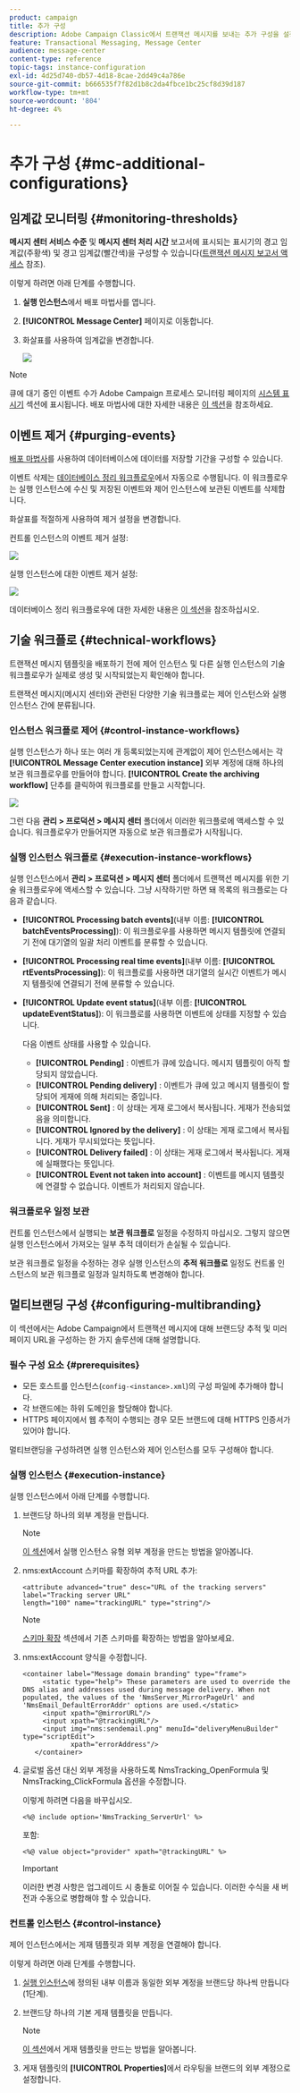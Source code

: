 ```yaml
---
product: campaign
title: 추가 구성
description: Adobe Campaign Classic에서 트랜잭션 메시지를 보내는 추가 구성을 설정하는 방법에 대해 알아봅니다
feature: Transactional Messaging, Message Center
audience: message-center
content-type: reference
topic-tags: instance-configuration
exl-id: 4d25d740-db57-4d18-8cae-2dd49c4a786e
source-git-commit: b666535f7f82d1b8c2da4fbce1bc25cf8d39d187
workflow-type: tm+mt
source-wordcount: '804'
ht-degree: 4%

---
```


# 추가 구성 {#mc-additional-configurations}



## 임계값 모니터링 {#monitoring-thresholds}

**메시지 센터 서비스 수준** 및 **메시지 센터 처리 시간** 보고서에 표시되는 표시기의 경고 임계값(주황색) 및 경고 임계값(빨간색)을 구성할 수 있습니다([트랜잭션 메시지 보고서 액세스](../../message-center/using/about-transactional-messaging-reports.md) 참조).

이렇게 하려면 아래 단계를 수행합니다.

1. **실행 인스턴스**&#x200B;에서 배포 마법사를 엽니다.

1. **[!UICONTROL Message Center]** 페이지로 이동합니다.

1. 화살표를 사용하여 임계값을 변경합니다.

   ![](assets/messagecenter_monitor_events_001.png)

>[!NOTE]
>
>큐에 대기 중인 이벤트 수가 Adobe Campaign 프로세스 모니터링 페이지의 [시스템 표시기](../../production/using/monitoring-processes.md#system-indicators) 섹션에 표시됩니다. 배포 마법사에 대한 자세한 내용은 [이 섹션](../../installation/using/deploying-an-instance.md#deployment-wizard)을 참조하세요.

## 이벤트 제거 {#purging-events}

[배포 마법사](../../production/using/database-cleanup-workflow.md#deployment-wizard)를 사용하여 데이터베이스에 데이터를 저장할 기간을 구성할 수 있습니다.

이벤트 삭제는 [데이터베이스 정리 워크플로우](../../production/using/database-cleanup-workflow.md)에서 자동으로 수행됩니다. 이 워크플로우는 실행 인스턴스에 수신 및 저장된 이벤트와 제어 인스턴스에 보관된 이벤트를 삭제합니다.

화살표를 적절하게 사용하여 제거 설정을 변경합니다.

컨트롤 인스턴스의 이벤트 제거 설정:

![](assets/messagecenter_delete_events_001.png)

실행 인스턴스에 대한 이벤트 제거 설정:

![](assets/messagecenter_delete_events_002.png)

데이터베이스 정리 워크플로우에 대한 자세한 내용은 [이 섹션](../../production/using/database-cleanup-workflow.md)을 참조하십시오.


## 기술 워크플로 {#technical-workflows}

트랜잭션 메시지 템플릿을 배포하기 전에 제어 인스턴스 및 다른 실행 인스턴스의 기술 워크플로우가 실제로 생성 및 시작되었는지 확인해야 합니다.

트랜잭션 메시지(메시지 센터)와 관련된 다양한 기술 워크플로는 제어 인스턴스와 실행 인스턴스 간에 분류됩니다.

### 인스턴스 워크플로 제어 {#control-instance-workflows}

실행 인스턴스가 하나 또는 여러 개 등록되었는지에 관계없이 제어 인스턴스에서는 각 **[!UICONTROL Message Center execution instance]** 외부 계정에 대해 하나의 보관 워크플로우를 만들어야 합니다. **[!UICONTROL Create the archiving workflow]** 단추를 클릭하여 워크플로를 만들고 시작합니다.

![](assets/messagecenter_archiving_002.png)

그런 다음 **관리 > 프로덕션 > 메시지 센터** 폴더에서 이러한 워크플로에 액세스할 수 있습니다. 워크플로우가 만들어지면 자동으로 보관 워크플로가 시작됩니다.

<!--**Minimal architecture**

Once the control and execution modules are installed on the same instance, you must create the archiving workflow using the deployment wizard. Click the **[!UICONTROL Create the archiving workflow]** button to create and start the workflow.

![](assets/messagecenter_archiving_001.png)-->

### 실행 인스턴스 워크플로 {#execution-instance-workflows}

실행 인스턴스에서 **관리 > 프로덕션 > 메시지 센터** 폴더에서 트랜잭션 메시지를 위한 기술 워크플로우에 액세스할 수 있습니다. 그냥 시작하기만 하면 돼 목록의 워크플로는 다음과 같습니다.

* **[!UICONTROL Processing batch events]**(내부 이름: **[!UICONTROL batchEventsProcessing]**): 이 워크플로우를 사용하면 메시지 템플릿에 연결되기 전에 대기열의 일괄 처리 이벤트를 분류할 수 있습니다.
* **[!UICONTROL Processing real time events]**(내부 이름: **[!UICONTROL rtEventsProcessing]**): 이 워크플로를 사용하면 대기열의 실시간 이벤트가 메시지 템플릿에 연결되기 전에 분류할 수 있습니다.
* **[!UICONTROL Update event status]**(내부 이름: **[!UICONTROL updateEventStatus]**): 이 워크플로를 사용하면 이벤트에 상태를 지정할 수 있습니다.

  다음 이벤트 상태를 사용할 수 있습니다.

   * **[!UICONTROL Pending]** : 이벤트가 큐에 있습니다. 메시지 템플릿이 아직 할당되지 않았습니다.
   * **[!UICONTROL Pending delivery]** : 이벤트가 큐에 있고 메시지 템플릿이 할당되어 게재에 의해 처리되는 중입니다.
   * **[!UICONTROL Sent]** : 이 상태는 게재 로그에서 복사됩니다. 게재가 전송되었음을 의미합니다.
   * **[!UICONTROL Ignored by the delivery]** : 이 상태는 게재 로그에서 복사됩니다. 게재가 무시되었다는 뜻입니다.
   * **[!UICONTROL Delivery failed]** : 이 상태는 게재 로그에서 복사됩니다. 게재에 실패했다는 뜻입니다.
   * **[!UICONTROL Event not taken into account]** : 이벤트를 메시지 템플릿에 연결할 수 없습니다. 이벤트가 처리되지 않습니다.

### 워크플로우 일정 보관

컨트롤 인스턴스에서 실행되는 **보관 워크플로** 일정을 수정하지 마십시오. 그렇지 않으면 실행 인스턴스에서 가져오는 일부 추적 데이터가 손실될 수 있습니다.

보관 워크플로 일정을 수정하는 경우 실행 인스턴스의 **추적 워크플로** 일정도 컨트롤 인스턴스의 보관 워크플로 일정과 일치하도록 변경해야 합니다.

## 멀티브랜딩 구성 {#configuring-multibranding}

이 섹션에서는 Adobe Campaign에서 트랜잭션 메시지에 대해 브랜드당 추적 및 미러 페이지 URL을 구성하는 한 가지 솔루션에 대해 설명합니다.

### 필수 구성 요소 {#prerequisites}

* 모든 호스트를 인스턴스(`config-<instance>.xml`)의 구성 파일에 추가해야 합니다.
* 각 브랜드에는 하위 도메인을 할당해야 합니다.
* HTTPS 페이지에서 웹 추적이 수행되는 경우 모든 브랜드에 대해 HTTPS 인증서가 있어야 합니다.

멀티브랜딩을 구성하려면 실행 인스턴스와 제어 인스턴스를 모두 구성해야 합니다.

### 실행 인스턴스 {#execution-instance}

실행 인스턴스에서 아래 단계를 수행합니다.

1. 브랜드당 하나의 외부 계정을 만듭니다.

   >[!NOTE]
   >
   >[이 섹션](../../message-center/using/configuring-instances.md#control-instance)에서 실행 인스턴스 유형 외부 계정을 만드는 방법을 알아봅니다.

1. nms:extAccount 스키마를 확장하여 추적 URL 추가:

   ```
   <attribute advanced="true" desc="URL of the tracking servers" label="Tracking server URL"
   length="100" name="trackingURL" type="string"/>
   ```

   >[!NOTE]
   >
   >[스키마 확장](../../configuration/using/extending-a-schema.md) 섹션에서 기존 스키마를 확장하는 방법을 알아보세요.

1. nms:extAccount 양식을 수정합니다.

   ```
   <container label="Message domain branding" type="frame">
        <static type="help"> These parameters are used to override the DNS alias and addresses used during message delivery. When not populated, the values of the 'NmsServer_MirrorPageUrl' and 'NmsEmail_DefaultErrorAddr' options are used.</static>
        <input xpath="@mirrorURL"/>
        <input xpath="@trackingURL"/>
        <input img="nms:sendemail.png" menuId="deliveryMenuBuilder" type="scriptEdit">
               xpath="errorAddress"/>
      </container>
   ```

1. 글로벌 옵션 대신 외부 계정을 사용하도록 NmsTracking_OpenFormula 및 NmsTracking_ClickFormula 옵션을 수정합니다.

   이렇게 하려면 다음을 바꾸십시오.

   ```
   <%@ include option='NmsTracking_ServerUrl' %>
   ```

   포함:

   ```
   <%@ value object="provider" xpath="@trackingURL" %>
   ```

   >[!IMPORTANT]
   >
   >이러한 변경 사항은 업그레이드 시 충돌로 이어질 수 있습니다. 이러한 수식을 새 버전과 수동으로 병합해야 할 수 있습니다.

### 컨트롤 인스턴스 {#control-instance}

제어 인스턴스에서는 게재 템플릿과 외부 계정을 연결해야 합니다.

이렇게 하려면 아래 단계를 수행합니다.

1. [실행 인스턴스](#execution-instance)에 정의된 내부 이름과 동일한 외부 계정을 브랜드당 하나씩 만듭니다(1단계).

1. 브랜드당 하나의 기본 게재 템플릿을 만듭니다.

   >[!NOTE]
   >
   >    [이 섹션](../../delivery/using/creating-a-delivery-template.md#creating-a-new-template)에서 게재 템플릿을 만드는 방법을 알아봅니다.

1. 게재 템플릿의 **[!UICONTROL Properties]**&#x200B;에서 라우팅을 브랜드의 외부 계정으로 설정합니다.
